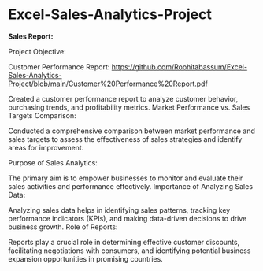 # Excel-Sales-Analytics-Project
**Sales Report:**

Project Objective:

Customer Performance Report: https://github.com/Roohitabassum/Excel-Sales-Analytics-Project/blob/main/Customer%20Performance%20Report.pdf

Created a customer performance report to analyze customer behavior, purchasing trends, and profitability metrics.
Market Performance vs. Sales Targets Comparison:

Conducted a comprehensive comparison between market performance and sales targets to assess the effectiveness of sales strategies and identify areas for improvement.

Purpose of Sales Analytics:

The primary aim is to empower businesses to monitor and evaluate their sales activities and performance effectively.
Importance of Analyzing Sales Data:

Analyzing sales data helps in identifying sales patterns, tracking key performance indicators (KPIs), and making data-driven decisions to drive business growth.
Role of Reports:

Reports play a crucial role in determining effective customer discounts, facilitating negotiations with consumers, and identifying potential business expansion opportunities in promising countries.
